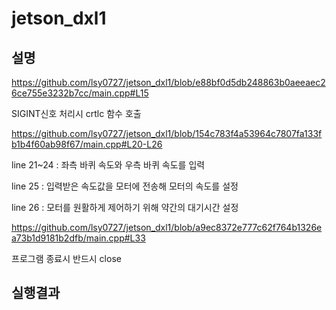 # jetson_dxl1

## 설명

https://github.com/lsy0727/jetson_dxl1/blob/e88bf0d5db248863b0aeeaec26ce755e3232b7cc/main.cpp#L15

SIGINT신호 처리시 crtlc 함수 호출

https://github.com/lsy0727/jetson_dxl1/blob/154c783f4a53964c7807fa133fb1b4f60ab98f67/main.cpp#L20-L26

line 21~24 : 좌측 바퀴 속도와 우측 바퀴 속도를 입력

line 25 : 입력받은 속도값을 모터에 전송해 모터의 속도를 설정

line 26 : 모터를 원활하게 제어하기 위해 약간의 대기시간 설정

https://github.com/lsy0727/jetson_dxl1/blob/a9ec8372e777c62f764b1326ea73b1d9181b2dfb/main.cpp#L33

프로그램 종료시 반드시 close

## 실행결과



